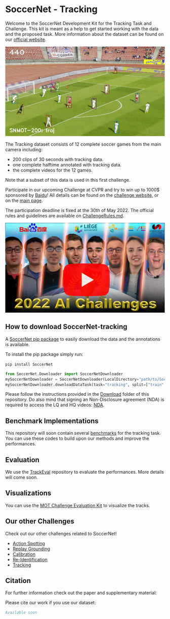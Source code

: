 # SoccerNet - Tracking

Welcome to the SoccerNet Development Kit for the Tracking Task and Challenge. This kit is meant as a help to get started working with the data and the proposed task. More information about the dataset can be found on our [official website](https://soccer-net.org/).

<p align="center"><img src="Images/GraphicalAbstract-tracking.png" width="640"></p>

The Tracking dataset consists of 12 complete soccer games from the main camera including:
 - 200 clips of 30 seconds with tracking data.
 - one complete halftime annotated with tracking data.
 - the complete videos for the 12 games.

Note that a subset of this data is used in this first challenge.

Participate in our upcoming Challenge at CVPR and try to win up to 1000$ sponsored by [Baidu](https://www.baidu.com/)! All details can be found on the [challenge website](https://eval.ai/web/challenges/challenge-page/761/overview), or on the [main page](https://soccer-net.org/).

The participation deadline is fixed at the 30th of May 2022.
The official rules and guidelines are available on [ChallengeRules.md](ChallengeRules.md).

<a href="">
<p align="center"><img src="Images/Thumbnail.png" width="720"></p>
</a>

## How to download SoccerNet-tracking

A [SoccerNet pip package](https://pypi.org/project/SoccerNet/) to easily download the data and the annotations is available. 

To install the pip package simply run:

<code>pip install SoccerNet</code>

```python
from SoccerNet.Downloader import SoccerNetDownloader
mySoccerNetDownloader = SoccerNetDownloader(LocalDirectory="path/to/SoccerNet")
mySoccerNetDownloader.downloadDataTask(task="tracking", split=["train","valid","test","challenge"]) # download all splits for the tracking task - Requires around 30 GB of local storage
```

Please follow the instructions provided in the [Download](Download) folder of this repository. Do also mind that signing an Non-Disclosure agreement (NDA) is required to access the LQ and HQ videos: [NDA](https://docs.google.com/forms/d/e/1FAIpQLSfYFqjZNm4IgwGnyJXDPk2Ko_lZcbVtYX73w5lf6din5nxfmA/viewform).

## Benchmark Implementations

This repository will soon contain several [benchmarks](Benchmarks) for the tracking task. You can use these codes to build upon our methods and improve the performances.

## Evaluation

We use the [TrackEval](https://github.com/JonathonLuiten/TrackEval) repository to evaluate the performances. More details will come soon.

## Visualizations

You can use the [MOT Challenge Evaluation Kit](https://github.com/dendorferpatrick/MOTChallengeEvalKit) to visualize the tracks.

## Our other Challenges

Check out our other challenges related to SoccerNet!
- [Action Spotting](https://github.com/SoccerNet/sn-spotting)
- [Replay Grounding](https://github.com/SoccerNet/sn-grounding)
- [Calibration](https://github.com/SoccerNet/sn-calibration)
- [Re-Identification](https://github.com/SoccerNet/sn-reid)
- [Tracking](https://github.com/SoccerNet/sn-tracking)

## Citation

For further information check out the paper and supplementary material:

Please cite our work if you use our dataset:
```bibtex
Available soon
```
